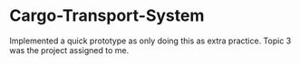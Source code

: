 # Cargo-Transport-System

Implemented a quick prototype as only doing this as extra practice. Topic 3 was the project assigned to me. 
